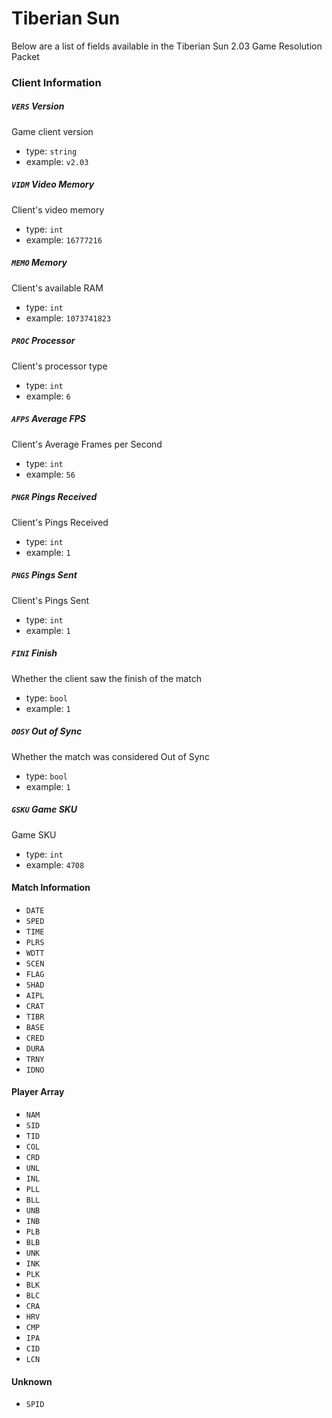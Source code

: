 # Tiberian Sun
Below are a list of fields available in the Tiberian Sun 2.03 Game Resolution Packet

### Client Information
##### `VERS` Version
Game client version
* type: `string`
* example: `v2.03`

##### `VIDM` Video Memory
Client's video memory
* type: `int`
* example: `16777216`

##### `MEMO` Memory
Client's available RAM
* type: `int`
* example: `1073741823`

##### `PROC` Processor
Client's processor type
* type: `int`
* example: `6`

##### `AFPS` Average FPS
Client's Average Frames per Second
* type: `int`
* example: `56`

##### `PNGR` Pings Received
Client's Pings Received
* type: `int`
* example: `1`

##### `PNGS` Pings Sent
Client's Pings Sent
* type: `int`
* example: `1`

##### `FINI` Finish
Whether the client saw the finish of the match
* type: `bool`
* example: `1`
 
##### `OOSY` Out of Sync
Whether the match was considered Out of Sync
* type: `bool`
* example: `1`

##### `GSKU` Game SKU
Game SKU
* type: `int`
* example: `4708`

#### Match Information
* `DATE`
* `SPED`
* `TIME`
* `PLRS`
* `WDTT`
* `SCEN`
* `FLAG`
* `SHAD`
* `AIPL`
* `CRAT`
* `TIBR`
* `BASE`
* `CRED`
* `DURA`
* `TRNY`
* `IDNO`

#### Player Array
* `NAM` 
* `SID`
* `TID`
* `COL`
* `CRD`
* `UNL`
* `INL`
* `PLL`
* `BLL`
* `UNB`
* `INB`
* `PLB`
* `BLB`
* `UNK`
* `INK`
* `PLK`
* `BLK` 
* `BLC`
* `CRA`
* `HRV`
* `CMP`
* `IPA`
* `CID`
* `LCN`

#### Unknown
* `SPID`







